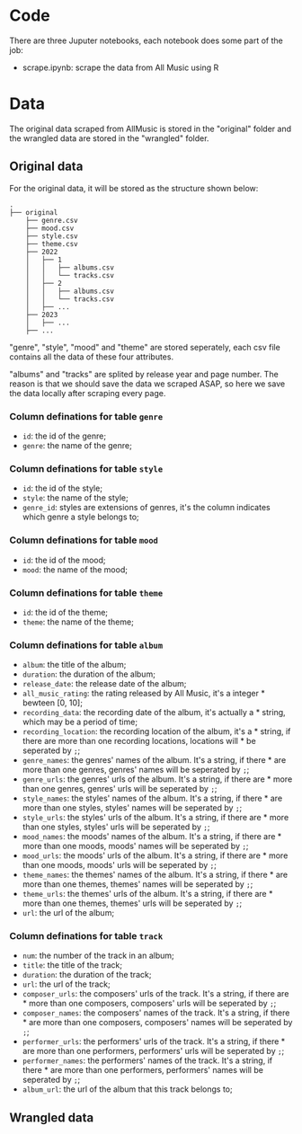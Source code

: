 # Code
There are three Juputer notebooks, each notebook does some part of the job:
  * scrape.ipynb: scrape the data from All Music using R

# Data
The original data scraped from AllMusic is stored in the "original" folder and the wrangled data are stored in the "wrangled" folder.

## Original data
For the original data, it will be stored as the structure shown below:
```
.
├── original
    ├── genre.csv
    ├── mood.csv
    ├── style.csv
    ├── theme.csv
    ├── 2022
    │   ├── 1
    │   │   ├── albums.csv
    │   │   └── tracks.csv
    │   ├── 2
    │   │   ├── albums.csv
    │   │   └── tracks.csv
    │   ├── ...
    ├── 2023
    │   ├── ...
    ├── ...
```
"genre", "style", "mood" and "theme" are stored seperately, each csv file contains all the data of these four attributes.  

"albums" and "tracks" are splited by release year and page number. The reason is that we should save the data we scraped ASAP, so here we save the data locally after scraping every page.

### Column definations for table `genre`
* `id`: the id of the genre;  
* `genre`: the name of the genre;  

### Column definations for table `style`
* `id`: the id of the style;  
* `style`: the name of the style;  
* `genre_id`: styles are extensions of genres, it's the column indicates which genre a style belongs to;  

### Column definations for table `mood`
* `id`: the id of the mood;  
* `mood`: the name of the mood;  

### Column definations for table `theme`
* `id`: the id of the theme;  
* `theme`: the name of the theme;  

### Column definations for table `album`
* `album`: the title of the album;  
* `duration`: the duration of the album;  
* `release_date`: the release date of the album;  
* `all_music_rating`: the rating released by All Music, it's a integer * bewteen [0, 10];  
* `recording_data`: the recording date of the album, it's actually a * string, which may be a period of time;  
* `recording_location`: the recording location of the album, it's a * string, if there are more than one recording locations, locations will * be seperated by `;`;  
* `genre_names`: the genres' names of the album. It's a string, if there * are more than one genres, genres' names will be seperated by `;`;  
* `genre_urls`: the genres' urls of the album. It's a string, if there are * more than one genres, genres' urls will be seperated by `;`;  
* `style_names`: the styles' names of the album. It's a string, if there * are more than one styles, styles' names will be seperated by `;`;  
* `style_urls`: the styles' urls of the album. It's a string, if there are * more than one styles, styles' urls will be seperated by `;`;  
* `mood_names`: the moods' names of the album. It's a string, if there are * more than one moods, moods' names will be seperated by `;`;  
* `mood_urls`: the moods' urls of the album. It's a string, if there are * more than one moods, moods' urls will be seperated by `;`;  
* `theme_names`: the themes' names of the album. It's a string, if there * are more than one themes, themes' names will be seperated by `;`;  
* `theme_urls`: the themes' urls of the album. It's a string, if there are * more than one themes, themes' urls will be seperated by `;`;  
* `url`: the url of the album;  

### Column definations for table `track`
* `num`: the number of the track in an album;  
* `title`: the title of the track;  
* `duration`: the duration of the track;  
* `url`: the url of the track;  
* `composer_urls`: the composers' urls of the track. It's a string, if there are * more than one composers, composers' urls will be seperated by `;`;  
* `composer_names`: the composers' names of the track. It's a string, if there * are more than one composers, composers' names will be seperated by `;`;  
* `performer_urls`: the performers' urls of the track. It's a string, if there * are more than one performers, performers' urls will be seperated by `;`;  
* `performer_names`: the performers' names of the track. It's a string, if there * are more than one performers, performers' names will be seperated by `;`;  
* `album_url`: the url of the album that this track belongs to;  

## Wrangled data